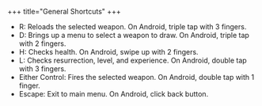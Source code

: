 +++
title="General Shortcuts"
+++
* R: Reloads the selected weapon. On Android, triple tap with 3 fingers.
* D: Brings up a menu to select a weapon to draw. On Android, triple tap with 2 fingers.
* H: Checks health. On Android, swipe up with 2 fingers.
* L: Checks resurrection, level, and experience. On Android, double tap with 3 fingers.
* Either Control: Fires the selected weapon. On Android, double tap with 1 finger.
* Escape: Exit to main menu. On Android, click back button.